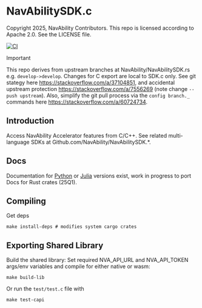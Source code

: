 # NavAbilitySDK.c

Copyright 2025, NavAbility Contributors.  This repo is licensed according to Apache 2.0.  See the LICENSE file.

[![CI](https://github.com/NavAbility/NavAbilitySDK.c/actions/workflows/ci-c.yml/badge.svg)](https://github.com/NavAbility/NavAbilitySDK.c/actions/workflows/ci-c.yml)

> [!IMPORTANT]
> This repo derives from upstream branches at NavAbility/NavAbilitySDK.rs e.g. `develop->develop`.  Changes for C export are local to SDK.c only.  See git stategy here https://stackoverflow.com/a/37104851, and accidental upstream protection https://stackoverflow.com/a/7556269 (note change `--push upstream`).  Also, simplify the git pull process via the `config branch._` commands here https://stackoverflow.com/a/60724734.

## Introduction

Access NavAbility Accelerator features from C/C++.  See related multi-language SDKs at Github.com/NavAbility/NavAbilitySDK.*.

## Docs

Documentation for [Python](https://navability.github.io/NavAbilitySDK.py/) or [Julia](https://navability.github.io/NavAbilitySDK.jl/dev/) versions exist, work in progress to port Docs for Rust crates (25Q1).

## Compiling

Get deps
```shell
make install-deps # modifies system cargo crates
```

## Exporting Shared Library

Build the shared library:
Set required NVA_API_URL and NVA_API_TOKEN args/env variables and compile for either native or wasm:
```shell
make build-lib
```

Or run the `test/test.c` file with
```shell
make test-capi
```
